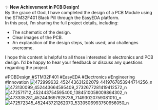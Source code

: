 ✨ **New Achievement in PCB Design!**  
By the grace of God, I have completed the design of a PCB Module using the STM32F401 Black Pill through the EasyEDA platform.  
In this post, I’m sharing the full project details, including:  
- The schematic of the design.  
- Clear images of the PCB.  
- An explanation of the design steps, tools used, and challenges overcome.  

I hope this content is helpful to all those interested in electronics and PCB design. I’d be happy to hear your feedback or discuss any questions regarding the project.  

#PCBDesign #STM32F401 #EasyEDA #Electronics #Engineering #Innovation
![472999632_452443631262079_4419767853944714256_n](https://github.com/user-attachments/assets/b281aba7-2d9b-45a7-9f6e-7ec9114e0b6f)
![473130099_452443664595409_2732677281419412572_n](https://github.com/user-attachments/assets/d71318a8-ace5-4429-8f14-b1b7b6892e4f)
![472571712_452443754595400_1384510058009864302_n](https://github.com/user-attachments/assets/2f22d5a1-9e16-45f9-b7d0-035538cc3caf)
![473335281_452443697928739_71493020759081010_n](https://github.com/user-attachments/assets/88afac68-f79b-4799-9134-6ce73a15adcf)
![472572345_452443721262070_5330506993750656050_n](https://github.com/user-attachments/assets/84c0de8c-4b7e-4751-8c28-dfe9ccf305cb)
